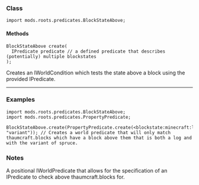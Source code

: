 
### Class

```zenscript
import mods.roots.predicates.BlockStateAbove;
```

#### Methods

```zenscript
BlockStateAbove create(
  IPredicate predicate // a defined predicate that describes (potentially) multiple blockstates
);
```

Creates an IWorldCondition which tests the state above a block using the provided IPredicate.

---


### Examples

```zenscript
import mods.roots.predicates.BlockStateAbove;
import mods.roots.predicates.PropertyPredicate;

BlockStateAbove.create(PropertyPredicate.create(<blockstate:minecraft:log:variant=spruce>, "variant")); // Creates a world predicate that will only match thaumcraft.blocks which have a block above them that is both a log and with the variant of spruce.
```

### Notes

A positional IWorldPredicate that allows for the specification of an IPredicate to check above thaumcraft.blocks for. 
